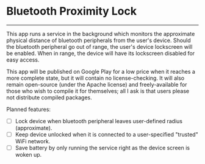# Bluetooth Proximity Lock
- - -

This app runs a service in the background which monitors the approximate physical distance of bluetooth peripherals from the user's device. Should the bluetooth peripheral go out of range, the user's device lockscreen will be enabled. When in range, the device will have its lockscreen disabled for easy access.

This app will be published on Google Play for a low price when it reaches a more complete state, but it will contain no license-checking. It will also remain open-source (under the Apache license) and freely-available for those who wish to compile it for themselves; all I ask is that users please not distribute compiled packages.

Planned features:

- [ ] Lock device when bluetooth peripheral leaves user-defined radius (approximate).
- [ ] Keep device unlocked when it is connected to a user-specified "trusted" WiFi network.
- [ ] Save battery by only running the service right as the device screen is woken up.